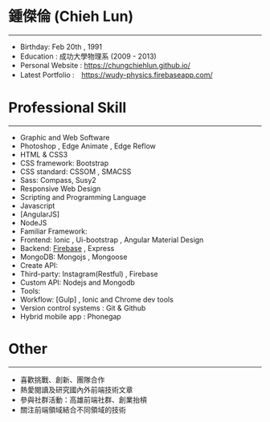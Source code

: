 # 鍾傑倫 (Chieh Lun)
***
 - Birthday: Feb 20th , 1991
 - Education : 成功大學物理系 (2009 - 2013)
 - Personal Website : https://chungchiehlun.github.io/
 - Latest Portfolio :　https://wudy-physics.firebaseapp.com/

# Professional Skill
***
 - Graphic and Web Software
  - Photoshop , Edge Animate , Edge Reflow
 -  HTML & CSS3
  - CSS framework: Bootstrap
  - CSS standard: CSSOM , SMACSS
  - Sass: Compass, Susy2
  - Responsive Web Design
 - Scripting and Programming Language
  - Javascript
  - [AngularJS]
  - NodeJS
 - Familiar Framework: 
  - Frontend: Ionic , Ui-bootstrap , Angular Material Design
  - Backend: [Firebase](AngularFire) , Express
  - MongoDB: Mongojs , Mongoose
 - Create API:
  - Third-party: Instagram(Restful) , Firebase
  - Custom API: Nodejs and Mongodb
 - Tools:
  - Workflow: [Gulp] , Ionic and Chrome dev tools
  - Version control systems : Git & Github
  - Hybrid mobile app : Phonegap
 
# Other
***
 - 喜歡挑戰、創新、團隊合作
 - 熱愛閱讀及研究國內外前端技術文章
 - 參與社群活動：高雄前端社群、創業抬槓
 - 關注前端領域結合不同領域的技術
